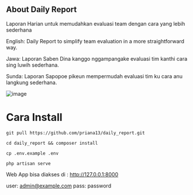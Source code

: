 ## About Daily Report

Laporan Harian untuk memudahkan evaluasi team dengan cara yang lebih sederhana

English:
Daily Report to simplify team evaluation in a more straightforward way.

Jawa:
Laporan Saben Dina kanggo nggampangake evaluasi tim kanthi cara sing luwih sederhana.

Sunda:
Laporan Sapopoe pikeun mempermudah evaluasi tim ku cara anu langkung sederhana.

![image](https://github.com/user-attachments/assets/94dfa9fd-78c0-41fd-9f94-94001f4689b0)


# Cara Install 

`git pull https://github.com/priana13/daily_report.git`

`cd daily_report && composer install`

`cp .env.example .env`

`php artisan serve`

Web App bisa diakses di : http://127.0.0.1:8000

user: admin@example.com 
pass: password
